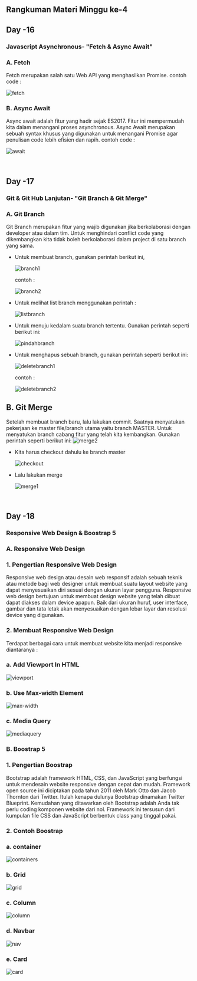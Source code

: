 ## Rangkuman Materi Minggu ke-4
## Day -16
### Javascript Asynchronous- "Fetch & Async Await"
### A. Fetch
Fetch merupakan salah satu Web API yang menghasilkan Promise.
contoh code :

  ![fetch](https://user-images.githubusercontent.com/114325558/196095732-2d42dcec-1ee3-4d1a-aa34-3490045ea357.JPG)

### B. Async Await
Async await adalah fitur yang hadir sejak ES2017. Fitur ini mempermudah kita dalam menangani proses asynchronous. Async Await merupakan sebuah syntax khusus yang digunakan untuk menangani Promise agar penulisan code lebih efisien dan rapih.
contoh code :

  ![await](https://user-images.githubusercontent.com/114325558/196095632-a109bd8c-d204-43bb-a7a7-4c121bbebc3a.JPG)
  
&nbsp;

## Day -17
### Git & Git Hub Lanjutan- "Git Branch & Git Merge"
### A. Git Branch
Git Branch merupakan fitur yang wajib digunakan jika berkolaborasi dengan developer atau dalam tim. Untuk menghindari conflict code yang dikembangkan 
kita tidak boleh berkolaborasi dalam project di satu branch yang sama.
  - Untuk membuat branch, gunakan perintah berikut ini,
    
    ![branch1](https://user-images.githubusercontent.com/114325558/196090060-f86d69d2-f439-4c98-97e8-df1bf40ceede.JPG)
    
    contoh :
    
    ![branch2](https://user-images.githubusercontent.com/114325558/196090077-c278c60f-0829-470e-b243-6246e7c36b07.JPG)
    
  - Untuk melihat list branch menggunakan perintah :
  
    ![listbranch](https://user-images.githubusercontent.com/114325558/196089481-bd1293f4-acfd-4487-84b1-b5bf852984f8.JPG)
    
  - Untuk menuju kedalam suatu branch tertentu. Gunakan perintah seperti berikut ini:
  
    ![pindahbranch](https://user-images.githubusercontent.com/114325558/196089417-4da76715-1723-44a7-aa5a-997edd9acc2e.JPG)
    
  - Untuk menghapus sebuah branch, gunakan perintah seperti berikut ini:
    
    ![deletebranch1](https://user-images.githubusercontent.com/114325558/196089593-7e1eebad-5e5e-43d8-b7e6-61f5d0626c08.JPG)
    
    contoh :
    
    ![deletebranch2](https://user-images.githubusercontent.com/114325558/196089659-25652154-5a03-410c-9f77-f7e653088786.JPG)
    
## B. Git Merge
Setelah membuat branch baru, lalu lakukan commit. Saatnya menyatukan pekerjaan ke master file/branch utama yaitu branch MASTER.
Untuk menyatukan branch cabang fitur yang telah kita kembangkan. Gunakan perintah seperti berikut ini:
![merge2](https://user-images.githubusercontent.com/114325558/196090582-320e3e15-b2df-4dee-9a21-6d1003b06db2.JPG)
    
  - Kita harus checkout dahulu ke branch master

    ![checkout](https://user-images.githubusercontent.com/114325558/196090348-e60ef052-b481-4014-a342-bf7179fe347a.JPG)
    
  - Lalu lakukan merge

    ![merge1](https://user-images.githubusercontent.com/114325558/196090428-9c92552a-b054-45a6-b601-09fc0c38dbd0.JPG)
    
&nbsp;
  
## Day -18
### Responsive Web Design & Boostrap 5
### A. Responsive Web Design
### 1. Pengertian Responsive Web Design
Responsive web design atau desain web responsif adalah sebuah teknik atau metode bagi web designer untuk membuat suatu layout website yang dapat menyesuaikan 
diri sesuai dengan ukuran layar pengguna. Responsive web design bertujuan untuk membuat design website yang telah dibuat dapat diakses dalam device apapun.
Baik dari ukuran huruf, user interface, gambar dan tata letak akan menyesuaikan dengan lebar layar dan resolusi device yang digunakan.

### 2. Membuat Responsive Web Design
Terdapat berbagai cara untuk membuat website kita menjadi responsive diantaranya :
  ### a. Add Viewport In HTML
  
  ![viewport](https://user-images.githubusercontent.com/114325558/196091195-eb4f1f98-52a5-4001-aa27-a8ebb585cf40.JPG)
  
  ### b. Use Max-width Element
  
  ![max-width](https://user-images.githubusercontent.com/114325558/196091405-01be374c-0847-45a0-97e9-29938d50cd1f.JPG)
  
  ### c. Media Query
  
  ![mediaquery](https://user-images.githubusercontent.com/114325558/196091622-52ff0cb8-d7e6-436a-aaa2-ad511dcfcbc2.JPG)
    
### B. Boostrap 5
### 1. Pengertian Boostrap
Bootstrap adalah framework HTML, CSS, dan JavaScript yang berfungsi untuk mendesain website responsive dengan cepat dan mudah. Framework open source ini diciptakan pada tahun 2011 oleh Mark Otto dan Jacob Thornton dari Twitter. Itulah kenapa dulunya Bootstrap dinamakan Twitter Blueprint. Kemudahan yang ditawarkan oleh Bootstrap adalah Anda tak perlu coding komponen website dari nol. Framework ini tersusun dari kumpulan file CSS dan JavaScript berbentuk class yang tinggal pakai.

### 2. Contoh Boostrap
### a. container

   ![containers](https://user-images.githubusercontent.com/114325558/196092425-e37c5446-c5a2-487a-a4f9-5aee9c8ce9ed.JPG)

### b. Grid

   ![grid](https://user-images.githubusercontent.com/114325558/196092254-98c77b45-08e0-4ce8-8e65-c6055844061c.JPG)
  
### c. Column

   ![column](https://user-images.githubusercontent.com/114325558/196092644-2d426bac-df39-4f1f-85f6-7aebd76e85e2.JPG)

### d. Navbar

   ![nav](https://user-images.githubusercontent.com/114325558/196093286-1af45f64-23c5-4aab-ab63-65cfd3c132f8.JPG)

### e. Card

   ![card](https://user-images.githubusercontent.com/114325558/196093593-c519e9be-a6de-4f71-843e-6eacb9e82c96.JPG)





  
